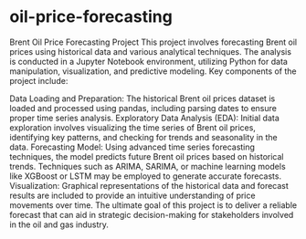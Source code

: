 # oil-price-forecasting
Brent Oil Price Forecasting Project
This project involves forecasting Brent oil prices using historical data and various analytical techniques. The analysis is conducted in a Jupyter Notebook environment, utilizing Python for data manipulation, visualization, and predictive modeling. Key components of the project include:

Data Loading and Preparation: The historical Brent oil prices dataset is loaded and processed using pandas, including parsing dates to ensure proper time series analysis.
Exploratory Data Analysis (EDA): Initial data exploration involves visualizing the time series of Brent oil prices, identifying key patterns, and checking for trends and seasonality in the data.
Forecasting Model: Using advanced time series forecasting techniques, the model predicts future Brent oil prices based on historical trends. Techniques such as ARIMA, SARIMA, or machine learning models like XGBoost or LSTM may be employed to generate accurate forecasts.
Visualization: Graphical representations of the historical data and forecast results are included to provide an intuitive understanding of price movements over time.
The ultimate goal of this project is to deliver a reliable forecast that can aid in strategic decision-making for stakeholders involved in the oil and gas industry.
